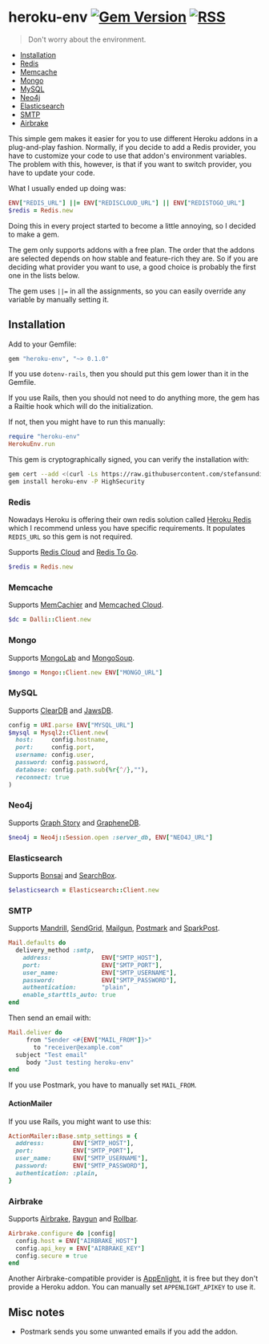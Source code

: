 # heroku-env [![Gem Version](https://badge.fury.io/rb/heroku-env.svg)](https://rubygems.org/gems/heroku-env) [![RSS](https://stefansundin.github.io/img/feed.png)](https://github.com/stefansundin/heroku-env/releases.atom)

> Don't worry about the environment.

- [Installation](#installation)
- [Redis](#redis)
- [Memcache](#memcache)
- [Mongo](#mongo)
- [MySQL](#mysql)
- [Neo4j](#neo4j)
- [Elasticsearch](#elasticsearch)
- [SMTP](#smtp)
- [Airbrake](#airbrake)

This simple gem makes it easier for you to use different Heroku addons in a plug-and-play fashion. Normally, if you decide to add a Redis provider, you have to customize your code to use that addon's environment variables. The problem with this, however, is that if you want to switch provider, you have to update your code.

What I usually ended up doing was:

```ruby
ENV["REDIS_URL"] ||= ENV["REDISCLOUD_URL"] || ENV["REDISTOGO_URL"]
$redis = Redis.new
```

Doing this in every project started to become a little annoying, so I decided to make a gem.

The gem only supports addons with a free plan. The order that the addons are selected depends on how stable and feature-rich they are. So if you are deciding what provider you want to use, a good choice is probably the first one in the lists below.

The gem uses `||=` in all the assignments, so you can easily override any variable by manually setting it.


## Installation

Add to your Gemfile:

```ruby
gem "heroku-env", "~> 0.1.0"
```

If you use `dotenv-rails`, then you should put this gem lower than it in the Gemfile.

If you use Rails, then you should not need to do anything more, the gem has a Railtie hook which will do the initialization.

If not, then you might have to run this manually:

```ruby
require "heroku-env"
HerokuEnv.run
```

This gem is cryptographically signed, you can verify the installation with:

```bash
gem cert --add <(curl -Ls https://raw.githubusercontent.com/stefansundin/heroku-env/master/certs/stefansundin.pem)
gem install heroku-env -P HighSecurity
```


### Redis

Nowadays Heroku is offering their own redis solution called [Heroku Redis](https://elements.heroku.com/addons/heroku-redis) which I recommend unless you have specific requirements. It populates `REDIS_URL` so this gem is not required.

Supports [Redis Cloud](https://elements.heroku.com/addons/rediscloud) and [Redis To Go](https://elements.heroku.com/addons/redistogo).

```ruby
$redis = Redis.new
```

### Memcache

Supports [MemCachier](https://elements.heroku.com/addons/memcachier) and [Memcached Cloud](https://elements.heroku.com/addons/memcachedcloud).

```ruby
$dc = Dalli::Client.new
```

### Mongo

Supports [MongoLab](https://elements.heroku.com/addons/mongolab) and [MongoSoup](https://elements.heroku.com/addons/mongosoup).

```ruby
$mongo = Mongo::Client.new ENV["MONGO_URL"]
```

### MySQL

Supports [ClearDB](https://elements.heroku.com/addons/cleardb) and [JawsDB](https://elements.heroku.com/addons/jawsdb-maria).

```ruby
config = URI.parse ENV["MYSQL_URL"]
$mysql = Mysql2::Client.new(
  host:     config.hostname,
  port:     config.port,
  username: config.user,
  password: config.password,
  database: config.path.sub(%r{^/},""),
  reconnect: true
)
```

### Neo4j

Supports [Graph Story](https://elements.heroku.com/addons/graphstory) and [GrapheneDB](https://elements.heroku.com/addons/graphenedb).

```ruby
$neo4j = Neo4j::Session.open :server_db, ENV["NEO4J_URL"]
```

### Elasticsearch

Supports [Bonsai](https://elements.heroku.com/addons/bonsai) and [SearchBox](https://elements.heroku.com/addons/searchbox).

```ruby
$elasticsearch = Elasticsearch::Client.new
```

### SMTP

Supports [Mandrill](https://elements.heroku.com/addons/mandrill), [SendGrid](https://elements.heroku.com/addons/sendgrid), [Mailgun](https://elements.heroku.com/addons/mailgun), [Postmark](https://elements.heroku.com/addons/postmark) and [SparkPost](https://elements.heroku.com/addons/sparkpost).

```ruby
Mail.defaults do
  delivery_method :smtp,
    address:              ENV["SMTP_HOST"],
    port:                 ENV["SMTP_PORT"],
    user_name:            ENV["SMTP_USERNAME"],
    password:             ENV["SMTP_PASSWORD"],
    authentication:       "plain",
    enable_starttls_auto: true
end
```

Then send an email with:

```ruby
Mail.deliver do
     from "Sender <#{ENV["MAIL_FROM"]}>"
       to "receiver@example.com"
  subject "Test email"
     body "Just testing heroku-env"
end
```

If you use Postmark, you have to manually set `MAIL_FROM`.

#### ActionMailer

If you use Rails, you might want to use this:

```ruby
ActionMailer::Base.smtp_settings = {
  address:        ENV["SMTP_HOST"],
  port:           ENV["SMTP_PORT"],
  user_name:      ENV["SMTP_USERNAME"],
  password:       ENV["SMTP_PASSWORD"],
  authentication: :plain,
}
```

### Airbrake

Supports [Airbrake](https://elements.heroku.com/addons/airbrake), [Raygun](https://elements.heroku.com/addons/raygun) and [Rollbar](https://elements.heroku.com/addons/rollbar).

```ruby
Airbrake.configure do |config|
  config.host = ENV["AIRBRAKE_HOST"]
  config.api_key = ENV["AIRBRAKE_KEY"]
  config.secure = true
end
```

Another Airbrake-compatible provider is [AppEnlight](https://appenlight.com/), it is free but they don't provide a Heroku addon. You can manually set `APPENLIGHT_APIKEY` to use it.


## Misc notes

- Postmark sends you some unwanted emails if you add the addon.
